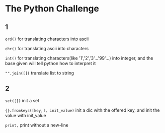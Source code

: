 # The Python Challenge

## 1

```ord()``` for translating characters into ascii

```chr()``` for translating ascii into characters

```int()``` for translating characters(like '1','2','3'...'99'...) into integer, and the base given will tell python how to interpret it

```"".join([])``` translate list to string

## 2

```set([])``` init a set

```{}.fromkeys([key,], init_value)``` init a dic with the offered key, and init the value with init_value 

```print,``` print without a new-line

